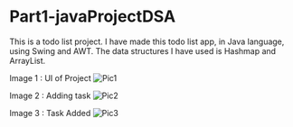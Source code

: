 # Part1-javaProjectDSA
This is a todo list project.
I have made this todo list app, in Java language, using Swing and AWT. The data structures I have used is Hashmap and ArrayList.

Image 1 : UI of Project
![Pic1](https://user-images.githubusercontent.com/57684187/167166528-74144aa4-4a8b-430c-bc6c-2ae1168344b0.png)

Image 2 : Adding task
![Pic2](https://user-images.githubusercontent.com/57684187/167167036-f8769676-4cbc-42f7-ad5c-16d525950b1a.png)

Image 3 : Task Added
![Pic3](https://user-images.githubusercontent.com/57684187/167167179-0f090af4-f4eb-4071-afca-fa2f49278136.png)
